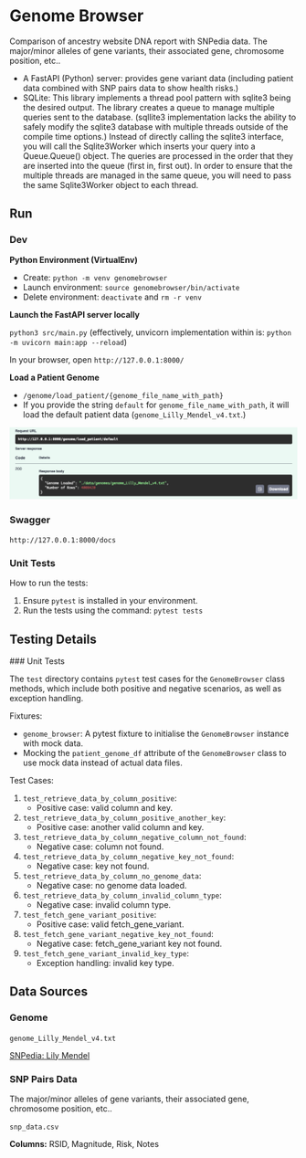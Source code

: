 # Genome Browser

Comparison of ancestry website DNA report with SNPedia data. The major/minor alleles of gene variants, their associated gene, chromosome position, etc..

- A FastAPI (Python) server: provides gene variant data (including patient data combined with SNP pairs data to show health risks.)
- SQLite: This library implements a thread pool pattern with sqlite3 being the desired output. The library creates a queue to manage multiple queries sent to the database. (sqllite3 implementation lacks the ability to safely modify the sqlite3 database with multiple threads outside of the compile time options.) Instead of directly calling the sqlite3 interface, you will call the Sqlite3Worker which inserts your query into a Queue.Queue() object. The queries are processed in the order that they are inserted into the queue (first in, first out). In order to ensure that the multiple threads are managed in the same queue, you will need to pass the same Sqlite3Worker object to each thread.

## Run

### Dev

**Python Environment (VirtualEnv)**

- Create: `python -m venv genomebrowser`
- Launch environment: `source genomebrowser/bin/activate`
- Delete environment: `deactivate` and `rm -r venv`

**Launch the FastAPI server locally**

`python3 src/main.py` (effectively, unvicorn implementation within is: `python -m uvicorn main:app --reload`)

In your browser, open `http://127.0.0.1:8000/`

**Load a Patient Genome**

- `/genome/load_patient/{genome_file_name_with_path}`
- If you provide the string `default` for `genome_file_name_with_path`, it will load the default patient data (`genome_Lilly_Mendel_v4.txt`.)

![Endpoint: `load_patient`](./assets/endpoint_load_patient.png)

### Swagger

`http://127.0.0.1:8000/docs`

### Unit Tests

How to run the tests:

1. Ensure `pytest` is installed in your environment.
2. Run the tests using the command: `pytest tests`

## Testing Details

### Unit Tests

The `test` directory contains `pytest` test cases for the `GenomeBrowser` class methods, which include both positive and negative scenarios, as well as exception handling.

Fixtures:

- `genome_browser`: A pytest fixture to initialise the `GenomeBrowser` instance with mock data.
- Mocking the `patient_genome_df` attribute of the `GenomeBrowser` class to use mock data instead of actual data files.

Test Cases:

1. `test_retrieve_data_by_column_positive`:
   - Positive case: valid column and key.
2. `test_retrieve_data_by_column_positive_another_key`:
   - Positive case: another valid column and key.
3. `test_retrieve_data_by_column_negative_column_not_found`:
   - Negative case: column not found.
4. `test_retrieve_data_by_column_negative_key_not_found`:
   - Negative case: key not found.
5. `test_retrieve_data_by_column_no_genome_data`:
   - Negative case: no genome data loaded.
6. `test_retrieve_data_by_column_invalid_column_type`:
   - Negative case: invalid column type.
7. `test_fetch_gene_variant_positive`:
   - Positive case: valid fetch_gene_variant.
8. `test_fetch_gene_variant_negative_key_not_found`:
   - Negative case: fetch_gene_variant key not found.
9. `test_fetch_gene_variant_invalid_key_type`:
   - Exception handling: invalid key type.

## Data Sources

### Genome

`genome_Lilly_Mendel_v4.txt`

[SNPedia: Lily Mendel](https://www.snpedia.com/index.php/User:Lilly_Mendel)

### SNP Pairs Data

The major/minor alleles of gene variants, their associated gene, chromosome position, etc..

`snp_data.csv`

**Columns:** RSID, Magnitude, Risk, Notes
